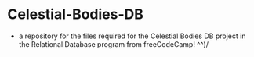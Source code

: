 # Celestial-Bodies-DB 
* a repository for the files required
for the Celestial Bodies DB project
in the Relational Database program
from freeCodeCamp! ^^)/
